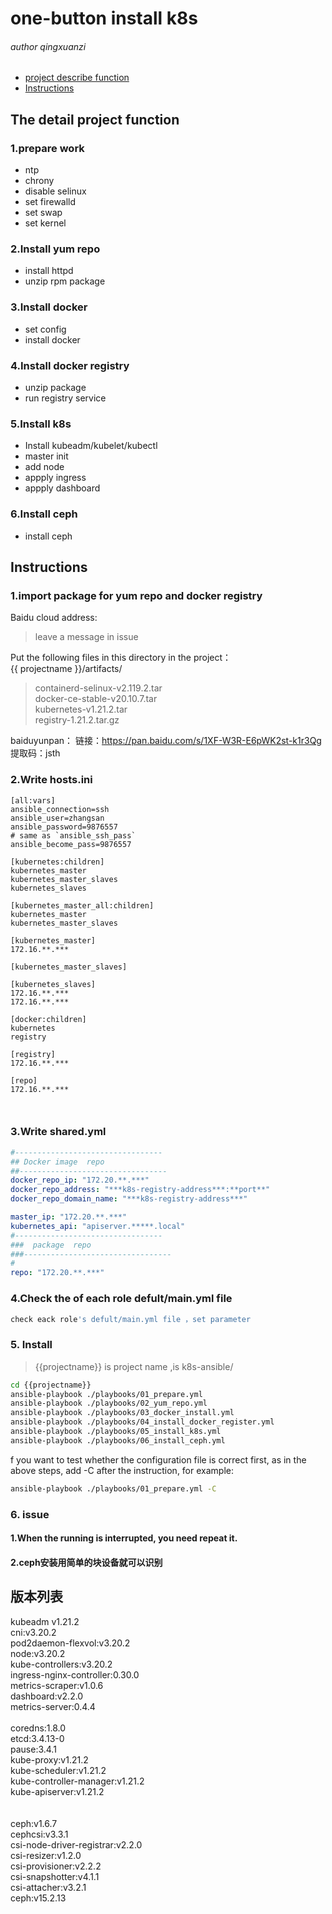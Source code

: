 # one-button install k8s
###### author qingxuanzi

* <a href="#demo1"> project describe function </a>
* <a href="#demo2"> Instructions </a>

## The detail project  function
### 1.prepare work
   * ntp
   * chrony
   * disable selinux
   * set firewalld
   * set swap
   * set kernel
### 2.Install yum repo
   * install httpd
   * unzip rpm package
### 3.Install docker
   * set config
   * install docker
### 4.Install docker registry
   * unzip package
   * run registry service
### 5.Install k8s
   * Install kubeadm/kubelet/kubectl
   * master init
   * add node
   * appply ingress 
   * appply dashboard
### 6.Install ceph
   * install ceph




## Instructions
### 1.import  package for yum repo and docker registry
Baidu cloud address:
>leave a message in issue

Put the following files in this directory in the project： \
{{ projectname }}/artifacts/  
>containerd-selinux-v2.119.2.tar \
>docker-ce-stable-v20.10.7.tar \
>kubernetes-v1.21.2.tar \
>registry-1.21.2.tar.gz 

baiduyunpan：
链接：https://pan.baidu.com/s/1XF-W3R-E6pWK2st-k1r3Qg
提取码：jsth

### 2.Write hosts.ini
```lombok.config
[all:vars]
ansible_connection=ssh
ansible_user=zhangsan
ansible_password=9876557
# same as `ansible_ssh_pass`
ansible_become_pass=9876557

[kubernetes:children]
kubernetes_master
kubernetes_master_slaves
kubernetes_slaves

[kubernetes_master_all:children]
kubernetes_master
kubernetes_master_slaves

[kubernetes_master]
172.16.**.***

[kubernetes_master_slaves]

[kubernetes_slaves]
172.16.**.***
172.16.**.***

[docker:children]
kubernetes
registry

[registry]
172.16.**.***

[repo]
172.16.**.***



```

### 3.Write shared.yml
```yaml
#---------------------------------
## Docker image  repo
##---------------------------------
docker_repo_ip: "172.20.**.***"
docker_repo_address: "***k8s-registry-address***:**port**"
docker_repo_domain_name: "***k8s-registry-address***"

master_ip: "172.20.**.***"
kubernetes_api: "apiserver.*****.local"   
#---------------------------------
###  package  repo
###---------------------------------
#
repo: "172.20.**.***"

```

### 4.Check the of each role defult/main.yml file
```bash
check eack role's defult/main.yml file ，set parameter
```

### 5. Install
>{{projectname}} is project name ,is k8s-ansible/
```bash
cd {{projectname}} 
ansible-playbook ./playbooks/01_prepare.yml
ansible-playbook ./playbooks/02_yum_repo.yml
ansible-playbook ./playbooks/03_docker_install.yml
ansible-playbook ./playbooks/04_install_docker_register.yml
ansible-playbook ./playbooks/05_install_k8s.yml
ansible-playbook ./playbooks/06_install_ceph.yml

```
f you want to test whether the configuration file is correct first, as in the above steps, add -C after the instruction, for example:
```bash
ansible-playbook ./playbooks/01_prepare.yml -C
```

### 6. issue
#### 1.When the running is interrupted, you need  repeat it.

#### 2.ceph安装用简单的块设备就可以识别


## 版本列表
kubeadm v1.21.2                         \
cni:v3.20.2                             \
pod2daemon-flexvol:v3.20.2              \
node:v3.20.2                            \
kube-controllers:v3.20.2                \
ingress-nginx-controller:0.30.0         \
metrics-scraper:v1.0.6                  \
dashboard:v2.2.0                        \
metrics-server:0.4.4                    \
                                        \
coredns:1.8.0                           \
etcd:3.4.13-0                           \
pause:3.4.1                             \
kube-proxy:v1.21.2                      \
kube-scheduler:v1.21.2                  \
kube-controller-manager:v1.21.2         \
kube-apiserver:v1.21.2                  \
                                        \
                                        \
ceph:v1.6.7                             \
cephcsi:v3.3.1                          \
csi-node-driver-registrar:v2.2.0        \
csi-resizer:v1.2.0                      \
csi-provisioner:v2.2.2                  \
csi-snapshotter:v4.1.1                  \
csi-attacher:v3.2.1                     \
ceph:v15.2.13                           

